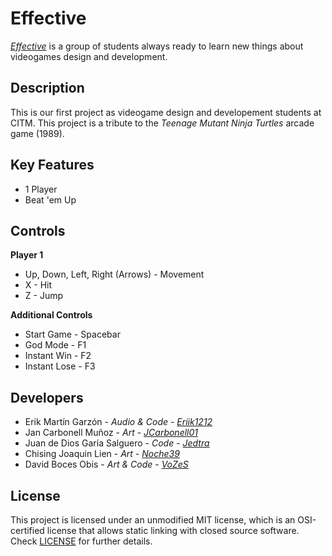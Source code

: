 # Effective   
[_Effective_](https://github.com/eriik1212/Effective) is a group of students always ready to learn new things about videogames design and development. 


## Description
This is our first project as videogame design and developement students at CITM. This project is a tribute to the _Teenage Mutant Ninja Turtles_ arcade game (1989).

## Key Features
 - 1 Player
 - Beat 'em Up
  
## Controls

**Player 1**
- Up, Down, Left, Right (Arrows) - Movement
- X - Hit
- Z - Jump

**Additional Controls**
- Start Game - Spacebar
- God Mode - F1
- Instant Win - F2
- Instant Lose - F3


## Developers

 - Erik Martín Garzón - _Audio & Code_ - [_Eriik1212_](https://github.com/eriik1212)
 - Jan Carbonell Muñoz - _Art_ - [_JCarbonell01_](https://github.com/JCarbonell01)
 - Juan de Dios Garía Salguero - _Code_ - [_Jedtra_](https://github.com/Jedtra)
 - Chising Joaquin Lien - _Art_ - [_Noche39_](https://github.com/Noche39)
 - David Boces Obis - _Art & Code_ - [_VoZeS_](https://github.com/VoZeS)

## License

This project is licensed under an unmodified MIT license, which is an OSI-certified license that allows static linking with closed source software. Check [LICENSE](LICENSE) for further details.
